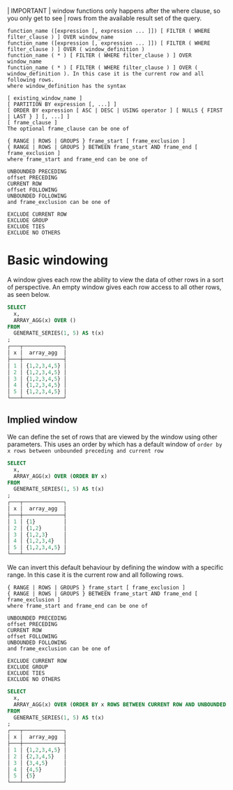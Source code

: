 | IMPORTANT
| window functions only happens after the where clause, so you only get to see
| rows from the available result set of the query.

```
function_name ([expression [, expression ... ]]) [ FILTER ( WHERE filter_clause ) ] OVER window_name
function_name ([expression [, expression ... ]]) [ FILTER ( WHERE filter_clause ) ] OVER ( window_definition )
function_name ( * ) [ FILTER ( WHERE filter_clause ) ] OVER window_name
function_name ( * ) [ FILTER ( WHERE filter_clause ) ] OVER ( window_definition ). In this case it is the current row and all following rows.
where window_definition has the syntax

[ existing_window_name ]
[ PARTITION BY expression [, ...] ]
[ ORDER BY expression [ ASC | DESC | USING operator ] [ NULLS { FIRST | LAST } ] [, ...] ]
[ frame_clause ]
The optional frame_clause can be one of

{ RANGE | ROWS | GROUPS } frame_start [ frame_exclusion ]
{ RANGE | ROWS | GROUPS } BETWEEN frame_start AND frame_end [ frame_exclusion ]
where frame_start and frame_end can be one of

UNBOUNDED PRECEDING
offset PRECEDING
CURRENT ROW
offset FOLLOWING
UNBOUNDED FOLLOWING
and frame_exclusion can be one of

EXCLUDE CURRENT ROW
EXCLUDE GROUP
EXCLUDE TIES
EXCLUDE NO OTHERS
```

# Basic windowing

A window gives each row the ability to view the data of other rows in a sort of perspective.
An empty window gives each row access to all other rows, as seen below.
```sql
SELECT 
  x, 
  ARRAY_AGG(x) OVER ()
FROM 
  GENERATE_SERIES(1, 5) AS t(x)
;
┌───┬─────────────┐
│ x │  array_agg  │
├───┼─────────────┤
│ 1 │ {1,2,3,4,5} │
│ 2 │ {1,2,3,4,5} │
│ 3 │ {1,2,3,4,5} │
│ 4 │ {1,2,3,4,5} │
│ 5 │ {1,2,3,4,5} │
└───┴─────────────┘
```

## Implied window

We can define the set of rows that are viewed by the window using other parameters. This uses an order by which has a default window of `order by x rows between unbounded preceding and current row`
```sql
SELECT
  x,
  ARRAY_AGG(x) OVER (ORDER BY x)
FROM
  GENERATE_SERIES(1, 5) AS t(x)
;
┌───┬─────────────┐
│ x │  array_agg  │
├───┼─────────────┤
│ 1 │ {1}         │
│ 2 │ {1,2}       │
│ 3 │ {1,2,3}     │
│ 4 │ {1,2,3,4}   │
│ 5 │ {1,2,3,4,5} │
└───┴─────────────┘
```

We can invert this default behaviour by defining the window with a specific range. In this case it is the current row and all following rows.

```
{ RANGE | ROWS | GROUPS } frame_start [ frame_exclusion ]
{ RANGE | ROWS | GROUPS } BETWEEN frame_start AND frame_end [ frame_exclusion ]
where frame_start and frame_end can be one of

UNBOUNDED PRECEDING
offset PRECEDING
CURRENT ROW
offset FOLLOWING
UNBOUNDED FOLLOWING
and frame_exclusion can be one of

EXCLUDE CURRENT ROW
EXCLUDE GROUP
EXCLUDE TIES
EXCLUDE NO OTHERS
```

```SQL
SELECT 
  x, 
  ARRAY_AGG(x) OVER (ORDER BY x ROWS BETWEEN CURRENT ROW AND UNBOUNDED FOLLOWING)
FROM 
  GENERATE_SERIES(1, 5) AS t(x)
;
┌───┬─────────────┐
│ x │  array_agg  │
├───┼─────────────┤
│ 1 │ {1,2,3,4,5} │
│ 2 │ {2,3,4,5}   │
│ 3 │ {3,4,5}     │
│ 4 │ {4,5}       │
│ 5 │ {5}         │
└───┴─────────────┘
```



